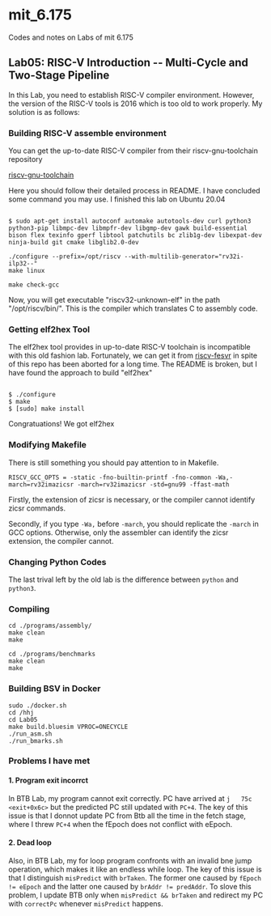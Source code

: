 # mit_6.175
Codes and notes on Labs of mit 6.175

## Lab05: RISC-V Introduction -- Multi-Cycle and Two-Stage Pipeline

In this Lab, you need to establish RISC-V compiler environment. However, the version of the RISC-V tools is 2016 which is too old to work properly. My solution is as follows:

### Building RISC-V assemble environment

You can get the up-to-date RISC-V compiler from their riscv-gnu-toolchain repository

[riscv-gnu-toolchain](https://github.com/riscv-collab/riscv-gnu-toolchain)

Here you should follow their detailed process in README. I have concluded some command you may use. I finished this lab on Ubuntu 20.04

```

$ sudo apt-get install autoconf automake autotools-dev curl python3 python3-pip libmpc-dev libmpfr-dev libgmp-dev gawk build-essential bison flex texinfo gperf libtool patchutils bc zlib1g-dev libexpat-dev ninja-build git cmake libglib2.0-dev

./configure --prefix=/opt/riscv --with-multilib-generator="rv32i-ilp32--"
make linux

make check-gcc

```

Now, you will get executable "riscv32-unknown-elf" in the path "/opt/riscv/bin/". This is the compiler which translates C to assembly code.

### Getting elf2hex Tool

The elf2hex tool provides in up-to-date RISC-V toolchain is incompatible with this old fashion lab. Fortunately, we can get it from [riscv-fesvr](https://github.com/riscvarchive/riscv-fesvr) in spite of this repo has been aborted for a long time. The README is broken, but I have found the approach to build "elf2hex"

```

$ ./configure
$ make
$ [sudo] make install

```

Congratuations! We got elf2hex

### Modifying Makefile

There is still something you should pay attention to in Makefile.

```
RISCV_GCC_OPTS = -static -fno-builtin-printf -fno-common -Wa,-march=rv32imazicsr -march=rv32imazicsr -std=gnu99 -ffast-math
```

Firstly, the extension of zicsr is necessary, or the compiler cannot identify zicsr commands.

Secondly, if you type ```-Wa,``` before ```-march```, you should replicate the ```-march``` in GCC options. Otherwise, only the assembler can identify the zicsr extension, the compiler cannot.

### Changing Python Codes

The last trival left by the old lab is the difference between ```python``` and ```python3```.

### Compiling

```
cd ./programs/assembly/
make clean
make

cd ./programs/benchmarks
make clean
make
```

### Building BSV in Docker

```
sudo ./docker.sh
cd /hhj
cd Lab05
make build.bluesim VPROC=ONECYCLE
./run_asm.sh
./run_bmarks.sh
```

### Problems I have met

#### 1. Program exit incorrct

In BTB Lab, my program cannot exit correctly. PC have arrived at ```j	75c <exit+0x6c>``` but the predicted PC still updated with ```PC+4```. The key of this issue is that I donnot update PC from Btb all the time in the fetch stage, where I threw ```PC+4``` when the fEpoch does not conflict with eEpoch.

#### 2. Dead loop

Also, in BTB Lab, my for loop program confronts with an invalid bne jump operation, which makes it like an endless while loop. The key of this issue is that I distinguish ```misPredict``` with ```brTaken```. The former one caused by ```fEpoch != eEpoch``` and the latter one caused by ```brAddr != predAddr```. To slove this problem, I update BTB only when ```misPredict && brTaken``` and redirect my PC with ```correctPc``` whenever ```misPredict``` happens.